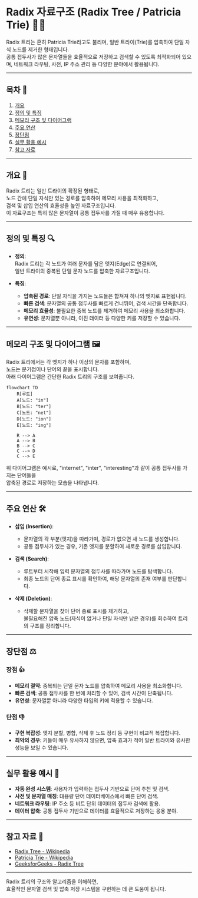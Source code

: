 # Radix 자료구조 (Radix Tree / Patricia Trie) 🔢🌳

Radix 트리는 흔히 Patricia Trie라고도 불리며, 일반 트라이(Trie)를 압축하여 단일 자식 노드를 제거한 형태입니다.  
공통 접두사가 많은 문자열들을 효율적으로 저장하고 검색할 수 있도록 최적화되어 있으며, 네트워크 라우팅, 사전, IP 주소 관리 등 다양한 분야에서 활용됩니다.

---

## 목차 📝
1. [개요](#개요-🧐)
2. [정의 및 특징](#정의-및-특징-🔍)
3. [메모리 구조 및 다이어그램](#메모리-구조-및-다이어그램-🖼️)
4. [주요 연산](#주요-연산-🛠️)
5. [장단점](#장단점-⚖️)
6. [실무 활용 예시](#실무-활용-예시-💼)
7. [참고 자료](#참고-자료-🔗)

---

## 개요 🧐
Radix 트리는 일반 트라이의 확장된 형태로,  
노드 간에 단일 자식만 있는 경로를 압축하여 메모리 사용을 최적화하고,  
검색 및 삽입 연산의 효율성을 높인 자료구조입니다.  
이 자료구조는 특히 많은 문자열이 공통 접두사를 가질 때 매우 유용합니다.

---

## 정의 및 특징 🔍
- **정의**:  
  Radix 트리는 각 노드가 여러 문자를 담은 엣지(Edge)로 연결되어,  
  일반 트라이의 중복된 단일 문자 노드를 압축한 자료구조입니다.

- **특징**:
  - **압축된 경로**: 단일 자식을 가지는 노드들은 합쳐져 하나의 엣지로 표현됩니다.
  - **빠른 검색**: 문자열의 공통 접두사를 빠르게 건너뛰어, 검색 시간을 단축합니다.
  - **메모리 효율성**: 불필요한 중복 노드를 제거하여 메모리 사용을 최소화합니다.
  - **유연성**: 문자열뿐 아니라, 이진 데이터 등 다양한 키를 저장할 수 있습니다.

---

## 메모리 구조 및 다이어그램 🖼️
Radix 트리에서는 각 엣지가 하나 이상의 문자를 포함하며,  
노드는 분기점이나 단어의 끝을 표시합니다.  
아래 다이어그램은 간단한 Radix 트리의 구조를 보여줍니다.

```mermaid
flowchart TD
    R[루트]
    A[노드: "in"]
    B[노드: "ter"]
    C[노드: "net"]
    D[노드: "ion"]
    E[노드: "ing"]

    R --> A
    A --> B
    B --> C
    C --> D
    C --> E
```

위 다이어그램은 예시로, "internet", "inter", "interesting"과 같이 공통 접두사를 가지는 단어들을  
압축된 경로로 저장하는 모습을 나타냅니다.

---

## 주요 연산 🛠️
- **삽입 (Insertion)**:  
  - 문자열의 각 부분(엣지)을 따라가며, 경로가 없으면 새 노드를 생성합니다.
  - 공통 접두사가 있는 경우, 기존 엣지를 분할하여 새로운 경로를 삽입합니다.

- **검색 (Search)**:  
  - 루트부터 시작해 입력 문자열의 접두사를 따라가며 노드를 탐색합니다.
  - 최종 노드의 단어 종료 표시를 확인하여, 해당 문자열의 존재 여부를 판단합니다.

- **삭제 (Deletion)**:  
  - 삭제할 문자열을 찾아 단어 종료 표시를 제거하고,  
    불필요해진 압축 노드(자식이 없거나 단일 자식만 남은 경우)를 회수하여 트리의 구조를 정리합니다.

---

## 장단점 ⚖️

### 장점 👍
- **메모리 절약**: 중복되는 단일 문자 노드를 압축하여 메모리 사용을 최소화합니다.
- **빠른 검색**: 공통 접두사를 한 번에 처리할 수 있어, 검색 시간이 단축됩니다.
- **유연성**: 문자열뿐 아니라 다양한 타입의 키에 적용할 수 있습니다.

### 단점 👎
- **구현 복잡성**: 엣지 분할, 병합, 삭제 후 노드 정리 등 구현이 비교적 복잡합니다.
- **최악의 경우**: 키들이 매우 유사하지 않으면, 압축 효과가 적어 일반 트라이와 유사한 성능을 보일 수 있습니다.

---

## 실무 활용 예시 💼
- **자동 완성 시스템**: 사용자가 입력하는 접두사 기반으로 단어 추천 및 검색.
- **사전 및 문자열 매칭**: 대용량 단어 데이터베이스에서 빠른 단어 검색.
- **네트워크 라우팅**: IP 주소 등 비트 단위 데이터의 접두사 검색에 활용.
- **데이터 압축**: 공통 접두사 기반으로 데이터를 효율적으로 저장하는 응용 분야.

---

## 참고 자료 🔗
- [Radix Tree - Wikipedia](https://en.wikipedia.org/wiki/Radix_tree)
- [Patricia Trie - Wikipedia](https://en.wikipedia.org/wiki/Patricia_tree)
- [GeeksforGeeks - Radix Tree](https://www.geeksforgeeks.org/radix-tree/)

---

Radix 트리의 구조와 알고리즘을 이해하면,  
효율적인 문자열 검색 및 압축 저장 시스템을 구현하는 데 큰 도움이 됩니다.  